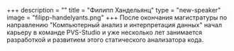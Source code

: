 +++
description = ""
title = "Филипп Хандельянц"
type = "new-speaker"
image = "filipp-handelyants.png"
+++
После окончания магистратуры по направлению "Компьютерный анализ и интерпретация данных" начал карьеру в команде PVS-Studio и уже несколько лет занимается разработкой и развитием этого статического анализатора кода.